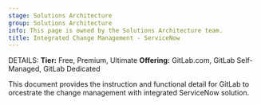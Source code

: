 ```yaml
---
stage: Solutions Architecture
group: Solutions Architecture
info: This page is owned by the Solutions Architecture team.
title: Integrated Change Management - ServiceNow
---
```


DETAILS:
**Tier:** Free, Premium, Ultimate
**Offering:** GitLab.com, GitLab Self-Managed, GitLab Dedicated

This document provides the instruction and functional detail for GitLab to orcestrate the change management with integrated ServiceNow solution.

